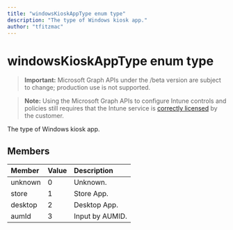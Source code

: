 ```yaml
---
title: "windowsKioskAppType enum type"
description: "The type of Windows kiosk app."
author: "tfitzmac"
---
```


# windowsKioskAppType enum type

> **Important:** Microsoft Graph APIs under the /beta version are subject to change; production use is not supported.

> **Note:** Using the Microsoft Graph APIs to configure Intune controls and policies still requires that the Intune service is [correctly licensed](https://go.microsoft.com/fwlink/?linkid=839381) by the customer.

The type of Windows kiosk app.

## Members
|Member|Value|Description|
|:---|:---|:---|
|unknown|0|Unknown.|
|store|1|Store App.|
|desktop|2|Desktop App.|
|aumId|3|Input by AUMID.|




